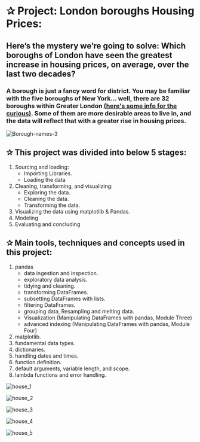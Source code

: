 # ✰ Project: London boroughs Housing Prices:
  ## Here’s the mystery we’re going to solve: Which boroughs of London have seen the greatest increase in housing prices, on average, over the last two decades?
  
  ### A borough is just a fancy word for district. You may be familiar with the five boroughs of New York… well, there are 32 boroughs within Greater London [(here's some info       for the curious)](https://en.wikipedia.org/wiki/London_boroughs). Some of them are more desirable areas to live in, and the data will reflect that with a greater rise in       housing prices.

![Borough-names-3](https://user-images.githubusercontent.com/67468718/103183599-4ec0f800-4868-11eb-8bbf-dce90bb71ec5.jpg)

## ✰ This project was divided into below 5 stages:
   1. Sourcing and loading:
      * Importing Libraries.
      * Loading the data
   2. Cleaning, transforming, and visualizing:
      * Exploring the data.
      * Cleaning the data.
      * Transforming the data.
   3. Visualizing the data using matplotlib & Pandas.
   4. Modeling
   5. Evaluating and concluding

## ✰ Main tools, techniques and concepts used in this project:
   1. pandas
      * data ingestion and inspection.
      * exploratory data analysis.
      * tidying and cleaning.
      * transforming DataFrames.
      * subsetting DataFrames with lists.
      * filtering DataFrames.
      * grouping data, Resampling and melting data.
      * Visualization (Manipulating DataFrames with pandas, Module Three)
      * advanced indexing (Manipulating DataFrames with pandas, Module Four)
   2. matplotlib.
   3. fundamental data types.
   4. dictionaries.
   5. handling dates and times.
   6. function definition.
   7. default arguments, variable length, and scope.
   8. lambda functions and error handling.
   
   
   ![house_1](https://user-images.githubusercontent.com/67468718/103185077-9e56f200-486f-11eb-8636-87fb717935bc.JPG)
   
   ![house_2](https://user-images.githubusercontent.com/67468718/103185074-9d25c500-486f-11eb-9340-cd328e76fd4c.JPG)
   
   ![house_3](https://user-images.githubusercontent.com/67468718/103185073-9bf49800-486f-11eb-8305-db1cbbb9b585.JPG)
   
   ![house_4](https://user-images.githubusercontent.com/67468718/103185071-99923e00-486f-11eb-9d7d-fc77b979361b.JPG)
   
   ![house_5](https://user-images.githubusercontent.com/67468718/103185069-9434f380-486f-11eb-92bf-a91c0afbe05f.JPG)
   
